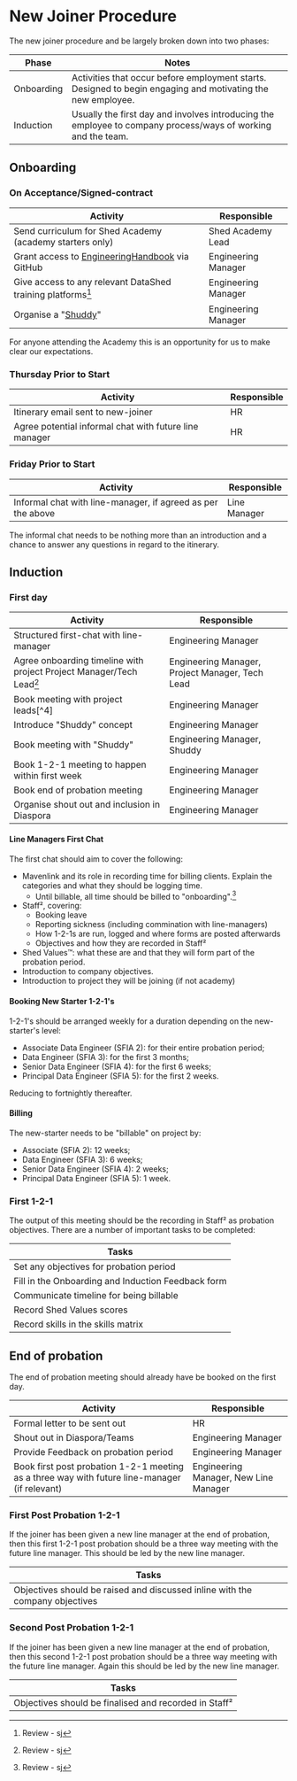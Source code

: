 
# New Joiner Procedure

The new joiner procedure and be largely broken down into two phases:

|Phase|Notes|
|-----|-----|
|Onboarding|Activities that occur before employment starts. Designed to begin engaging and motivating the new employee.|
|Induction|Usually the first day and involves introducing the employee to company process/ways of working and the team.|

## Onboarding

### On Acceptance/Signed-contract

|Activity|Responsible|
|--------|-----------|
|Send curriculum for Shed Academy (academy starters only)|Shed Academy Lead|
|Grant access to [EngineeringHandbook](https://github.com/TheDataShed/EngineeringHandbook) via GitHub|Engineering Manager|
|Give access to any relevant DataShed training platforms[^3]|Engineering Manager|
|Organise a "[Shuddy](shuddy.md)"|Engineering Manager|

For anyone attending the Academy this is an opportunity for us to make clear
our expectations.

### Thursday Prior to Start

|Activity|Responsible|
|--------|-----------|
|Itinerary email sent to new-joiner|HR|
|Agree potential informal chat with future line manager|HR|

### Friday Prior to Start

|Activity|Responsible|
|--------|-----------|
|Informal chat with line-manager, if agreed as per the above|Line Manager|

The informal chat needs to be nothing more than an introduction and a chance to
answer any questions in regard to the itinerary.

## Induction

### First day

|Activity|Responsible|
|--------|-----------|
|Structured first-chat with line-manager|Engineering Manager|
|Agree onboarding timeline with project Project Manager/Tech Lead[^3]|Engineering Manager, Project Manager, Tech Lead|
|Book meeting with project leads[^4]|Engineering Manager|
|Introduce "Shuddy" concept|Engineering Manager|
|Book meeting with "Shuddy"|Engineering Manager, Shuddy|
|Book 1-2-1 meeting to happen within first week|Engineering Manager|
|Book end of probation meeting|Engineering Manager|
|Organise shout out and inclusion in Diaspora|Engineering Manager|

#### Line Managers First Chat

The first chat should aim to cover the following:

- Mavenlink and its role in recording time for billing clients. Explain the
  categories and what they should be logging time.
  - Until billable, all time should be billed to "onboarding".[^3]
- Staff², covering:
  - Booking leave
  - Reporting sickness (including commination with line-managers)
  - How 1-2-1s are run, logged and where forms are posted afterwards
  - Objectives and how they are recorded in Staff²
- Shed Values™: what these are and that they will form part of the probation
  period.
- Introduction to company objectives.
- Introduction to project they will be joining (if not academy)

#### Booking New Starter 1-2-1's

1-2-1's should be arranged weekly for a duration depending on the new-starter's
level:

- Associate Data Engineer (SFIA 2): for their entire probation period;
- Data Engineer (SFIA 3): for the first 3 months;
- Senior Data Engineer (SFIA 4): for the first 6 weeks;
- Principal Data Engineer (SFIA 5): for the first 2 weeks.

Reducing to fortnightly thereafter.

#### Billing

The new-starter needs to be "billable" on project by:

- Associate (SFIA 2): 12 weeks;
- Data Engineer (SFIA 3): 6 weeks;
- Senior Data Engineer (SFIA 4): 2 weeks;
- Principal Data Engineer (SFIA 5): 1 week.

### First 1-2-1

The output of this meeting should be the recording in Staff² as probation
objectives. There are a number of important tasks to be completed:

|Tasks|
|-----|
|Set any objectives for probation period|
|Fill in the Onboarding and Induction Feedback form|
|Communicate timeline for being billable|
|Record Shed Values scores|
|Record skills in the skills matrix|

## End of probation

The end of probation meeting should already have be booked on the first day.

|Activity|Responsible|
|--------|-----------|
|Formal letter to be sent out|HR|
|Shout out in Diaspora/Teams|Engineering Manager|
|Provide Feedback on probation period|Engineering Manager|
|Book first post probation 1-2-1 meeting as a three way with future line-manager (if relevant)|Engineering Manager, New Line Manager|

### First Post Probation 1-2-1

If the joiner has been given a new line manager at the end of probation, then
this first 1-2-1 post probation should be a three way meeting with the future
line manager. This should be led by the new line manager.

|Tasks|
|-----|
|Objectives should be raised and discussed inline with the company objectives|

### Second Post Probation 1-2-1

If the joiner has been given a new line manager at the end of probation, then
this second 1-2-1 post probation should be a three way meeting with the future
line manager. Again this should be led by the new line manager.

|Tasks|
|-----|
|Objectives should be finalised and recorded in Staff²|

[^3]: Review - sj
[^3]: Review - sj - intended outcome here?